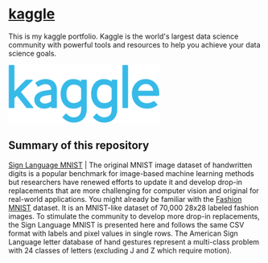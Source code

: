 # [kaggle](https://www.kaggle.com/)
This is my kaggle portfolio. Kaggle is the world's largest data science community with powerful tools and resources to help you achieve your data science goals.

![kaggle_logo](./resources/kaggle.png)

## Summary of this repository

[Sign Language MNIST](https://www.kaggle.com/datamunge/sign-language-mnist) | The original MNIST image dataset of handwritten digits is a popular benchmark for image-based machine learning methods but researchers have renewed efforts to update it and develop drop-in replacements that are more challenging for computer vision and original for real-world applications. You might already be familiar with the [Fashion MNIST](https://www.kaggle.com/zalando-research/fashionmnist) dataset. It is an MNIST-like dataset of 70,000 28x28 labeled fashion images. To stimulate the community to develop more drop-in replacements, the Sign Language MNIST is presented here and follows the same CSV format with labels and pixel values in single rows. The American Sign Language letter database of hand gestures represent a multi-class problem with 24 classes of letters (excluding J and Z which require motion). 
